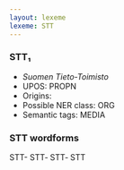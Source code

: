 ```yaml
---
layout: lexeme
lexeme: STT
---
```


###  STT₁

* _Suomen Tieto-Toimisto_
* UPOS:  PROPN
* Origins: 
* Possible NER class:  ORG
* Semantic tags:  MEDIA


### STT wordforms

STT-
STT‐
STT‑
STT

